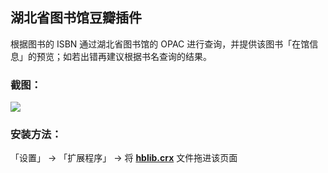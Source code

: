 ## 湖北省图书馆豆瓣插件

根据图书的 ISBN 通过湖北省图书馆的 OPAC 进行查询，并提供该图书「在馆信息」的预览；如若出错再建议根据书名查询的结果。

### 截图：
![](http://ww1.sinaimg.cn/large/61b0a91dgw1e6tcqo3e2fj215o0p044h.jpg)

### 安装方法：
「设置」 -> 「扩展程序」 -> 将 [**hblib.crx**](http://d.pr/f/1BpH) 文件拖进该页面
